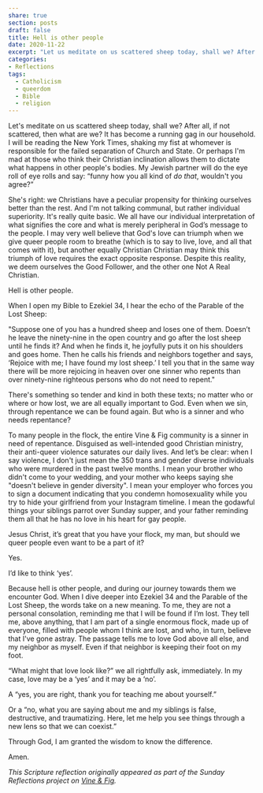 ```yaml
---
share: true
section: posts
draft: false
title: Hell is other people
date: 2020-11-22
excerpt: "Let us meditate on us scattered sheep today, shall we? After all, if not scattered, then what are we? It has become a running gag in our household. I will be reading the New York Times, shaking my fist at whomever is responsible for the failed separation of Church and State. Or perhaps I am mad at those who think their Christian inclination allows them to dictate what happens in the bodies of other people. My Jewish partner will do the eye roll of eye rolls and say: “funny how you all kind of _do that_.”"
categories:
- Reflections
tags:
  - Catholicism
  - queerdom
  - Bible
  - religion
---
```


Let's meditate on us scattered sheep today, shall we? After all, if not scattered, then what are we? It has become a running gag in our household. I will be reading the New York Times, shaking my fist at whomever is responsible for the failed separation of Church and State. Or perhaps I'm mad at those who think their Christian inclination allows them to dictate what happens in other people's bodies. My Jewish partner will do the eye roll of eye rolls and say: “funny how you all kind of _do that_, wouldn't you agree?”

She's right: we Christians have a peculiar propensity for thinking ourselves better than the rest. And I'm not talking communal, but rather individual superiority. It's really quite basic. We all have our individual interpretation of what signifies the core and what is merely peripheral in God’s message to the people. I may very well believe that God's love can triumph when we give queer people room to breathe (which is to say to live, love, and all that comes with it), but another equally Christian Christian may think this triumph of love requires the exact opposite response. Despite this reality, we deem ourselves the Good Follower, and the other one Not A Real Christian.

Hell is other people.

When I open my Bible to Ezekiel 34, I hear the echo of the Parable of the Lost Sheep:

"Suppose one of you has a hundred sheep and loses one of them. Doesn’t he leave the ninety-nine in the open country and go after the lost sheep until he finds it? And when he finds it, he joyfully puts it on his shoulders and goes home. Then he calls his friends and neighbors together and says, ‘Rejoice with me; I have found my lost sheep.’ I tell you that in the same way there will be more rejoicing in heaven over one sinner who repents than over ninety-nine righteous persons who do not need to repent."

There's something so tender and kind in both these texts; no matter who or where or how lost, we are all equally important to God. Even when we sin, through repentance we can be found again. But who is a sinner and who needs repentance?

To many people in the flock, the entire Vine & Fig community is a sinner in need of repentance. Disguised as well-intended good Christian ministry, their anti-queer violence saturates our daily lives. And let’s be clear: when I say violence, I don't just mean the 350 trans and gender diverse individuals who were murdered in the past twelve months. I mean your brother who didn't come to your wedding, and your mother who keeps saying she "doesn't believe in gender diversity". I mean your employer who forces you to sign a document indicating that you condemn homosexuality while you try to hide your girlfriend from your Instagram timeline. I mean the godawful things your siblings parrot over Sunday supper, and your father reminding them all that he has no love in his heart for gay people.

Jesus Christ, it’s great that you have your flock, my man, but should we queer people even want to be a part of it?

Yes.

I’d like to think ‘yes’.

Because hell is other people, and during our journey towards them we encounter God. When I dive deeper into Ezekiel 34 and the Parable of the Lost Sheep, the words take on a new meaning. To me, they are not a personal consolation, reminding me that I will be found if I’m lost. They tell me, above anything, that I am part of a single enormous flock, made up of everyone, filled with people whom I think are lost, and who, in turn, believe that I've gone astray. The passage tells me to love God above all else, and my neighbor as myself. Even if that neighbor is keeping their foot on my foot.

“What might that love look like?” we all rightfully ask, immediately. In my case, love may be a ‘yes’ and it may be a ‘no’.

A “yes, you are right, thank you for teaching me about yourself.”

Or a “no, what you are saying about me and my siblings is false, destructive, and traumatizing. Here, let me help you see things through a new lens so that we can coexist.”

Through God, I am granted the wisdom to know the difference.

Amen.

<em>This Scripture reflection originally appeared as part of the Sunday Reflections project on <a href="https://vineandfig.co/blog/the-sunday-project/2020/hell-other-people" target="_blank">Vine & Fig</a>.</em>
